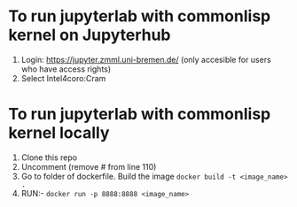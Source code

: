 # To run jupyterlab with commonlisp kernel on Jupyterhub 

1. Login: https://jupyter.zmml.uni-bremen.de/ (only accesible for users who have access rights)
2. Select Intel4coro:Cram

# To run jupyterlab with commonlisp kernel locally

1. Clone this repo
2. Uncomment (remove # from line 110)
3. Go to folder of dockerfile. Build the image `docker build -t <image_name> .`
4. RUN:- `docker run -p 8888:8888 <image_name>`



